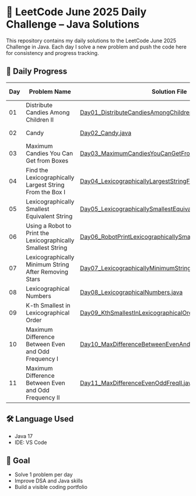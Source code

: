 # 🚀 LeetCode June 2025 Daily Challenge – Java Solutions

This repository contains my daily solutions to the LeetCode June 2025 Challenge in Java.   Each day I solve a new problem and push the code here for consistency and progress tracking.

## 📅 Daily Progress

| Day  | Problem Name             | Solution File                  | LeetCode Link                                      |
|------|--------------------------|--------------------------------|----------------------------------------------------|
| 01 | Distribute Candies Among Children II | [Day01_DistributeCandiesAmongChildrenII.java](Day01_DistributeCandiesAmongChildrenII.java) | [🔗 LeetCode](https://leetcode.com/problems/distribute-candies-among-children-ii/) |
| 02 | Candy | [Day02_Candy.java](Day02_Candy.java) | [🔗 LeetCode](https://leetcode.com/problems/candy/) |
| 03 | Maximum Candies You Can Get from Boxes | [Day03_MaximumCandiesYouCanGetFromBoxes.java](Day03_MaximumCandiesYouCanGetFromBoxes.java) | [🔗 LeetCode](https://leetcode.com/problems/maximum-candies-you-can-get-from-boxes/) |
| 04 | Find the Lexicographically Largest String From the Box I | [Day04_LexicographicallyLargestStringFromBoxI.java](Day04_LexicographicallyLargestStringFromBoxI.java) | [🔗 LeetCode](https://leetcode.com/problems/find-the-lexicographically-largest-string-from-the-box-i) |
| 05 | Lexicographically Smallest Equivalent String | [Day05_LexicographicallySmallestEquivalentString.java](Day05_LexicographicallySmallestEquivalentString.java) | [🔗 LeetCode](https://leetcode.com/problems/lexicographically-smallest-equivalent-string) |
| 06 | Using a Robot to Print the Lexicographically Smallest String | [Day06_RobotPrintLexicographicallySmallestString.java](Day06_RobotPrintLexicographicallySmallestString.java) | [🔗 LeetCode](https://leetcode.com/problems/using-a-robot-to-print-the-lexicographically-smallest-string/) |
| 07 | Lexicographically Minimum String After Removing Stars | [Day07_LexicographicallyMinimumStringAfterRemovingStars.java](Day07_LexicographicallyMinimumStringAfterRemovingStars.java) | [🔗 LeetCode](https://leetcode.com/problems/lexicographically-minimum-string-after-removing-stars) |
| 08 | Lexicographical Numbers | [Day08_LexicographicalNumbers.java](Day08_LexicographicalNumbers.java) | [🔗 LeetCode](https://leetcode.com/problems/lexicographical-numbers) |
| 09 | K-th Smallest in Lexicographical Order | [Day09_KthSmallestInLexicographicalOrder.java](Day09_KthSmallestInLexicographicalOrder.java) | [🔗 LeetCode](https://leetcode.com/problems/k-th-smallest-in-lexicographical-order/) |
| 10 | Maximum Difference Between Even and Odd Frequency I | [Day10_MaxDifferenceBetweenEvenAndOddFrequency.java](Day10_MaxDifferenceBetweenEvenAndOddFrequency.java) | [🔗 LeetCode](https://leetcode.com/problems/maximum-difference-between-even-and-odd-frequency-i/) |
| 11 | Maximum Difference Between Even and Odd Frequency II | [Day11_MaxDifferenceEvenOddFreqII.java](Day11_MaxDifferenceEvenOddFreqII.java) | [🔗 LeetCode](https://leetcode.com/problems/maximum-difference-between-even-and-odd-frequency-ii) |





## 🛠️ Language Used

- Java 17
- IDE: VS Code

## 🧠 Goal

- Solve 1 problem per day
- Improve DSA and Java skills
- Build a visible coding portfolio
